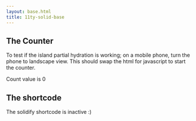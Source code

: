 ```yaml
---
layout: base.html
title: 11ty-solid-base
---
```


## The Counter
To test if the island partial hydration is working; on a mobile phone, turn the phone to landscape view. This should swap the html for javascript to start the counter.

<is-land on:media="(min-width: 30em)">
  <counter-component>
    <div>Count value is 0</div>
  </counter-component>
  <template data-island="replace">
    <div id="app"><div>
    <script src="{{ '/assets/app/app.min.js' | url | version }}"></script>
  </template>
</is-land>


## The shortcode
<is-land on:media="(min-width: 30em)">
  <shortcode-component>
    <p>The solidify shortcode is inactive :)</p>
  </shortcode-component>
  <template data-island="replace">
    <p id="shorty"></p>

    {% solid %}  
    import { render } from '../node_modules/solid-js/web';

    function Solidify() {
      return <div>The solidify shortcode is active!</div>;
    }

    render(() => <Solidify />, document.getElementById('shorty'))
    {% endsolid %}
  </template>
</is-land>
